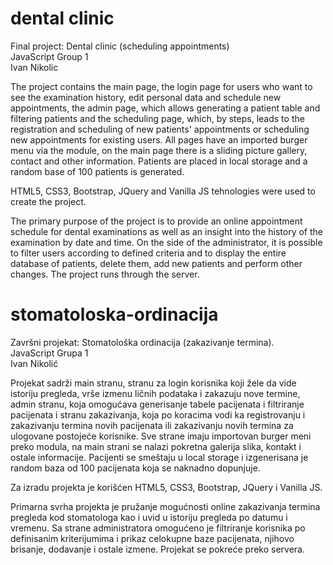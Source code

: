 # dental clinic

Final project: Dental clinic (scheduling appointments)<br>
JavaScript Group 1 <br>
Ivan Nikolic

The project contains the main page, the login page for users who want to see the examination history, edit personal data and schedule new appointments, the admin page, which allows generating a patient table and filtering patients and the scheduling page, which, by steps, leads to the registration and scheduling of new patients' appointments or scheduling new appointments for existing users. All pages have an imported burger menu via the module, on the main page there is a sliding picture gallery, contact and other information.
Patients are placed in local storage and a random base of 100 patients is generated.

HTML5, CSS3, Bootstrap, JQuery and Vanilla JS tehnologies were used to create the project.

The primary purpose of the project is to provide an online appointment schedule for dental examinations as well as an insight into the history of the examination by date and time. On the side of the administrator, it is possible to filter users according to defined criteria and to display the entire database of patients, delete them, add new patients and perform other changes. The project runs through the server.

# stomatoloska-ordinacija

Završni projekat: Stomatološka ordinacija (zakazivanje termina).<br>
JavaScript Grupa 1<br>
Ivan Nikolić

Projekat sadrži main stranu, stranu za login korisnika koji žele da vide istoriju pregleda, vrše izmenu ličnih podataka i zakazuju nove termine, admin stranu, koja omogućava generisanje tabele pacijenata i filtriranje pacijenata i stranu zakazivanja, koja po koracima vodi ka registrovanju i zakazivanju termina novih pacijenata ili zakazivanju novih termina za ulogovane postojeće korisnike. Sve strane imaju importovan burger meni preko modula, na main strani se nalazi pokretna galerija slika, kontakt i ostale informacije.
Pacijenti se smeštaju u local storage i izgenerisana je random baza od 100 pacijenata koja se naknadno dopunjuje. 

Za izradu projekta je korišćen HTML5, CSS3, Bootstrap, JQuery i Vanilla JS.  

Primarna svrha projekta je pružanje mogućnosti online zakazivanja termina pregleda kod stomatologa kao i uvid u istoriju pregleda po datumu i vremenu. Sa strane administratora omogućeno je filtriranje korisnika po definisanim kriterijumima i prikaz celokupne baze pacijenata, njihovo brisanje, dodavanje i ostale izmene. Projekat se pokreće preko servera.





